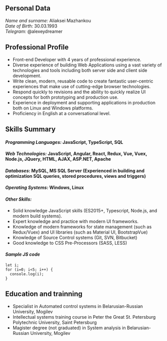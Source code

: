 ## Personal Data
*Name and surname:* Aliaksei Mazhankou\
*Date of Birth:* 30.03.1993\
*Telegram:* @alexeydreamer
## Professional Profile
*	Front-end Developer with 4 years of professional experience.
*	Diverse experience of building Web Applications using a vast variety of technologies and tools including both server side and client side development.
*	Write clean, modern, reusable code to create fantastic user-centric experiences that make use of cutting-edge browser technologies.
*	Respond quickly to revisions and the ability to quickly realize UI concepts for both prototyping and production use.
*	Experience in deployment and supporting applications in production both on Linux and Windows platforms.
*	Proficiency in English at a conversational level.

## Skills Summary
#### *Programming Languages:* JavaScript, TypeScript, SQL
#### *Web Technologies:* JavaScript, Angular, React, Redux, Vue, Vuex, Node.js, JQuery, HTML, AJAX, ASP.NET, Apache
#### *Databases*: MySQL, MS SQL Server (Experienced in building and optimization SQL queries, stored     procedures, views and triggers)
#### *Operating Systems:* Windows, Linux
#### *Other Skills:*
*	Solid knowledge JavaScript skills (ES2015+, Typescript, Node.js, and modern build systems).
*	Expert knowledge and practice with modern UI frameworks.
*	Knowledge of modern frameworks for state management (such as Redux/Vuex) and UI libraries (such as Material UI, BootstrapVue)
*	Knowledge of Source Control systems (Git, SVN, Bitbucket)
*	Good knowledge to CSS Pre-Processors (SASS, LESS)
#### *Sample JS code*
```
let i;
for (i=0; i<5; i++) {
  console.log(i);
}
```

## Education and trainning
*	Specialist in Automated control systems in Belarusian-Russian University, Mogilev
*	Intellectual systems training course in Peter the Great St. Petersburg Polytechnic University, Saint Petersburg 
*	Magister degree (not graduated) in System analysis in Belarusian-Russian University, Mogilev
